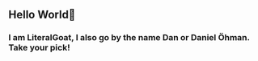 ## Hello World👋
### I am LiteralGoat, I also go by the name Dan or Daniel Öhman. Take your pick!

<!--
             ,--._,--.
           ,'  ,'   ,-`.
(`-.__    /  ,'   /
 `.   `--'        \__,--'-.
   `--/       ,-.  ______/
     (o-.     ,o- /
      `. ;        \
       |:          \
      ,'`       ,   \
     (o o ,  --'     :
      \--','.        ;
       `;;  :       /
        ;'  ;  ,' ,'
        ,','  :  '
        \ \   :
         `
-->
<!--
**LiteralGoat/LiteralGoat** is a ✨ _special_ ✨ repository because its `README.md` (this file) appears on your GitHub profile.

Here are some ideas to get you started:

- 🔭 I’m currently working on ...
- 🌱 I’m currently learning ...
- 👯 I’m looking to collaborate on ...
- 🤔 I’m looking for help with ...
- 💬 Ask me about ...
- 📫 How to reach me: ...
- 😄 Pronouns: ...
- ⚡ Fun fact: ...
-->
